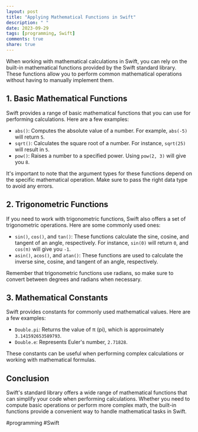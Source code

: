```yaml
---
layout: post
title: "Applying Mathematical Functions in Swift"
description: " "
date: 2023-09-29
tags: [programming, Swift]
comments: true
share: true
---
```


When working with mathematical calculations in Swift, you can rely on the built-in mathematical functions provided by the Swift standard library. These functions allow you to perform common mathematical operations without having to manually implement them.

## 1. Basic Mathematical Functions

Swift provides a range of basic mathematical functions that you can use for performing calculations. Here are a few examples:

- `abs()`: Computes the absolute value of a number. For example, `abs(-5)` will return `5`.
- `sqrt()`: Calculates the square root of a number. For instance, `sqrt(25)` will result in `5`.
- `pow()`: Raises a number to a specified power. Using `pow(2, 3)` will give you `8`.

It's important to note that the argument types for these functions depend on the specific mathematical operation. Make sure to pass the right data type to avoid any errors.

## 2. Trigonometric Functions

If you need to work with trigonometric functions, Swift also offers a set of trigonometric operations. Here are some commonly used ones:

- `sin()`, `cos()`, and `tan()`: These functions calculate the sine, cosine, and tangent of an angle, respectively. For instance, `sin(0)` will return `0`, and `cos(π)` will give you `-1`.
- `asin()`, `acos()`, and `atan()`: These functions are used to calculate the inverse sine, cosine, and tangent of an angle, respectively.

Remember that trigonometric functions use radians, so make sure to convert between degrees and radians when necessary.

## 3. Mathematical Constants

Swift provides constants for commonly used mathematical values. Here are a few examples:

- `Double.pi`: Returns the value of π (pi), which is approximately `3.141592653589793`.
- `Double.e`: Represents Euler's number, `2.71828`.

These constants can be useful when performing complex calculations or working with mathematical formulas.

## Conclusion

Swift's standard library offers a wide range of mathematical functions that can simplify your code when performing calculations. Whether you need to compute basic operations or perform more complex math, the built-in functions provide a convenient way to handle mathematical tasks in Swift.

#programming #Swift